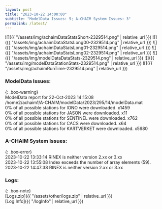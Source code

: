 ```yaml
---
layout: post
title: "2023-10-22 14:00:00"
subtitle: "ModelData Issues: 5; A-CHAIM System Issues: 3"
permalink: /latest/
---
```


![]({{ "/assets/img/achaimDataStatsShort-2329514.png" | relative_url }})
![]({{ "/assets/img/achaimDataStatsLong00-2329514.png" | relative_url }})
![]({{ "/assets/img/achaimDataStatsLong01-2329514.png" | relative_url }})
![]({{ "/assets/img/achaimDataStatsLong02-2329514.png" | relative_url }})
![]({{ "/assets/img/modelDataDataStats-2329514.png" | relative_url }})
![]({{ "/assets/img/modelDataStationStats-2329514.png" | relative_url }})
![]({{ "/assets/img/achaimRunTime-2329514.png" | relative_url }})


### ModelData Issues:  
  
{: .box-warning}  
 ModelData report for 22-Oct-2023 14:15:08   
 /home2/achaim1/A-CHAIM/modelData/2023/295/14/modelData.mat   
 0% of all possible stations for IONO were downloaded. x1459   
 0% of all possible stations for JASON were downloaded. x11   
 0% of all possible stations for SENTINEL were downloaded. x762   
 0% of all possible stations for CACS were downloaded. x64   
 0% of all possible stations for KARTVERKET were downloaded. x5680   
  
### A-CHAIM System Issues:  
  
{: .box-error}  
2023-10-22 13:33:14 RINEX is neither version 2.xx or 3.xx  
2023-10-22 13:55:08 Index exceeds the number of array elements (59).  
2023-10-22 14:47:38 RINEX is neither version 2.xx or 3.xx  

### Logs:  
  
{: .box-note}  
[Logs.zip]({{ "/assets/other/logs.zip" | relative_url }})  
[Log Info]({{ "/logInfo" | relative_url }})  
